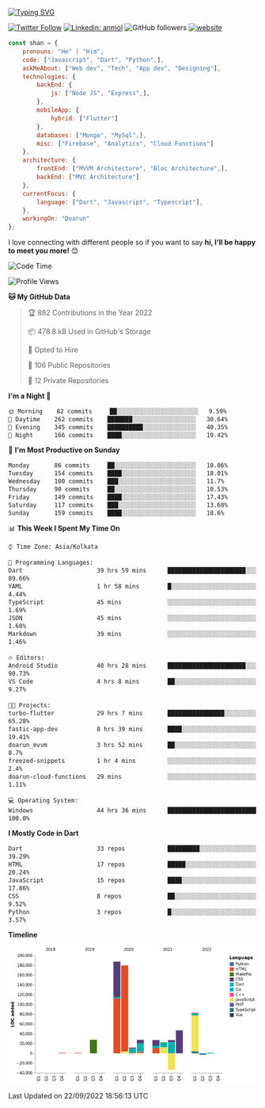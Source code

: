 [![Typing SVG](https://readme-typing-svg.herokuapp.com?lines=Hey%2C+I'm+Shan;I+am+a+Full+Stack+Developer)](https://git.io/typing-svg)

<!-- <img align='right' src="https://media.giphy.com/media/M9gbBd9nbDrOTu1Mqx/giphy.gif" width="230"> -->

[![Twitter Follow](https://img.shields.io/twitter/follow/shan__shaji?style=flat)](https://twitter.com/intent/follow?screen_name=shan__shaji)
[![Linkedin: anmol](https://img.shields.io/badge/shan-shaji?style=flat-square&logo=Linkedin&logoColor=white&link=https://www.linkedin.com/in/shan-shaji/)](https://www.linkedin.com/in/shan-shaji/)
![GitHub followers](https://img.shields.io/github/followers/shan-shaji?label=Follow&style=social)
[![website](https://img.shields.io/badge/Website-46a2f1.svg?&style=flat-square&logo=Google-Chrome&logoColor=white&link=http://shan-shaji.github.io/)](http://shan-shaji.github.io/)




```javascript
const shan = {
    pronouns: "He" | "Him",
    code: ["Javascript", "Dart", "Python",],
    askMeAbout: ["Web dev", "Tech", "App dev", "Designing"],
    technologies: {
        backEnd: {
            js: ["Node JS", "Express",],
        },
        mobileApp: {
            hybrid: ["Flutter"]
        },
        databases: ["Mongo", "MySql",],
        misc: ["Firebase", "Analytics", "Cloud Functions"]
    },
    architecture: {
        frontEnd: ["MVVM Architecture", "Bloc Architecture",],
        backEnd: ["MVC Architecture"]
    },
    currentFocus: {
        language: ["Dart", "Javascript", "Typescript"],
    },
    workingOn: "Doarun"
};
```

I love connecting with different people</b> so if you want to say <b>hi, I'll be happy to meet you more!</b> 😊</em>


<!--START_SECTION:waka-->
![Code Time](http://img.shields.io/badge/Code%20Time-968%20hrs%2033%20mins-blue)

![Profile Views](http://img.shields.io/badge/Profile%20Views-3-blue)

**🐱 My GitHub Data** 

> 🏆 882 Contributions in the Year 2022
 > 
> 📦 478.8 kB Used in GitHub's Storage 
 > 
> 💼 Opted to Hire
 > 
> 📜 106 Public Repositories 
 > 
> 🔑 12 Private Repositories  
 > 
**I'm a Night 🦉** 

```text
🌞 Morning    82 commits     ██░░░░░░░░░░░░░░░░░░░░░░░   9.59% 
🌆 Daytime    262 commits    ███████░░░░░░░░░░░░░░░░░░   30.64% 
🌃 Evening    345 commits    ██████████░░░░░░░░░░░░░░░   40.35% 
🌙 Night      166 commits    ████░░░░░░░░░░░░░░░░░░░░░   19.42%

```
📅 **I'm Most Productive on Sunday** 

```text
Monday       86 commits     ██░░░░░░░░░░░░░░░░░░░░░░░   10.06% 
Tuesday      154 commits    ████░░░░░░░░░░░░░░░░░░░░░   18.01% 
Wednesday    100 commits    ███░░░░░░░░░░░░░░░░░░░░░░   11.7% 
Thursday     90 commits     ██░░░░░░░░░░░░░░░░░░░░░░░   10.53% 
Friday       149 commits    ████░░░░░░░░░░░░░░░░░░░░░   17.43% 
Saturday     117 commits    ███░░░░░░░░░░░░░░░░░░░░░░   13.68% 
Sunday       159 commits    ████░░░░░░░░░░░░░░░░░░░░░   18.6%

```


📊 **This Week I Spent My Time On** 

```text
⌚︎ Time Zone: Asia/Kolkata

💬 Programming Languages: 
Dart                     39 hrs 59 mins      ██████████████████████░░░   89.66% 
YAML                     1 hr 58 mins        █░░░░░░░░░░░░░░░░░░░░░░░░   4.44% 
TypeScript               45 mins             ░░░░░░░░░░░░░░░░░░░░░░░░░   1.69% 
JSON                     45 mins             ░░░░░░░░░░░░░░░░░░░░░░░░░   1.68% 
Markdown                 39 mins             ░░░░░░░░░░░░░░░░░░░░░░░░░   1.46%

🔥 Editors: 
Android Studio           40 hrs 28 mins      ██████████████████████░░░   90.73% 
VS Code                  4 hrs 8 mins        ██░░░░░░░░░░░░░░░░░░░░░░░   9.27%

🐱‍💻 Projects: 
turbo-flutter            29 hrs 7 mins       ████████████████░░░░░░░░░   65.28% 
fastic-app-dev           8 hrs 39 mins       ████░░░░░░░░░░░░░░░░░░░░░   19.41% 
doarun_mvvm              3 hrs 52 mins       ██░░░░░░░░░░░░░░░░░░░░░░░   8.7% 
freezed-snippets         1 hr 4 mins         ░░░░░░░░░░░░░░░░░░░░░░░░░   2.4% 
doarun-cloud-functions   29 mins             ░░░░░░░░░░░░░░░░░░░░░░░░░   1.11%

💻 Operating System: 
Windows                  44 hrs 36 mins      █████████████████████████   100.0%

```

**I Mostly Code in Dart** 

```text
Dart                     33 repos            █████████░░░░░░░░░░░░░░░░   39.29% 
HTML                     17 repos            █████░░░░░░░░░░░░░░░░░░░░   20.24% 
JavaScript               15 repos            ████░░░░░░░░░░░░░░░░░░░░░   17.86% 
CSS                      8 repos             ██░░░░░░░░░░░░░░░░░░░░░░░   9.52% 
Python                   3 repos             █░░░░░░░░░░░░░░░░░░░░░░░░   3.57%

```


**Timeline**

![Chart not found](https://raw.githubusercontent.com/shan-shaji/shan-shaji/master/charts/bar_graph.png) 


 Last Updated on 22/09/2022 18:56:13 UTC
<!--END_SECTION:waka-->

